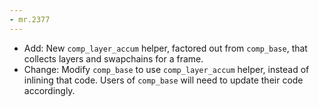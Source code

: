 ```yaml
---
- mr.2377
---
```

- Add: New `comp_layer_accum` helper, factored out from `comp_base`, that collects layers and swapchains for a frame.
- Change: Modify `comp_base` to use `comp_layer_accum` helper, instead of inlining that code. Users of `comp_base` will need to update their code accordingly.
